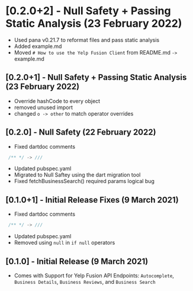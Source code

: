 # [0.2.0+2] - Null Safety + Passing Static Analysis (23 February 2022)

* Used pana v0.21.7 to reformat files and pass static analysis
* Added example.md
* Moved `# How to use the Yelp Fusion Client` from README.md `->` example.md

## [0.2.0+1] - Null Safety + Passing Static Analysis (23 February 2022)

* Override hashCode to every object
* removed unused import
* changed ```o -> other``` to match operator overrides

## [0.2.0] - Null Safety (22 February 2022)

* Fixed dartdoc comments

```dart
 /** */ -> /// 
```

* Updated pubspec.yaml
* Migrated to Null Saftey using the dart migration tool
* Fixed fetchBusinessSearch() required params logical bug

## [0.1.0+1] - Initial Release Fixes (9 March 2021)

* Fixed dartdoc comments

```dart
 /** */ -> /// 
```

* Updated pubspec.yaml
* Removed using `null` in `if null` operators

## [0.1.0] - Initial Release (9 March 2021)

* Comes with Support for Yelp Fusion API Endpoints: `Autocomplete`, `Business Details`, `Business Reviews`, and `Business Search`
